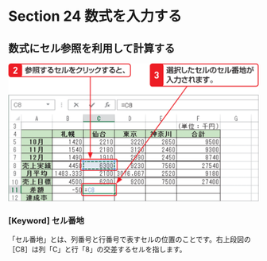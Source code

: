 # Section 24 数式を入力する

## 数式にセル参照を利用して計算する

![](002.png)

### [Keyword] セル番地

「セル番地」とは、列番号と行番号で表すセルの位置のことです。右上段図の［C8］は列「C」と行「8」の交差するセルを指します。
